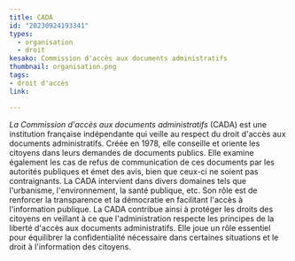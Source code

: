 ```yaml
---
title: CADA
id: "20230924193341"
types:
  - organisation
  - droit
kesako: Commission d'accès aux documents administratifs
thumbnail: organisation.png
tags:
- droit d'accès
link:

---
```


*La Commission d'accès aux documents administratifs* (CADA) est une institution française indépendante qui veille au respect du droit d'accès aux documents administratifs. Créée en 1978, elle conseille et oriente les citoyens dans leurs demandes de documents publics. Elle examine également les cas de refus de communication de ces documents par les autorités publiques et émet des avis, bien que ceux-ci ne soient pas contraignants. La CADA intervient dans divers domaines tels que l'urbanisme, l'environnement, la santé publique, etc. 
Son rôle est de renforcer la transparence et la démocratie en facilitant l'accès à l'information publique. La CADA contribue ainsi à protéger les droits des citoyens en veillant à ce que l'administration respecte les principes de la liberté d'accès aux documents administratifs. Elle joue un rôle essentiel pour équilibrer la confidentialité nécessaire dans certaines situations et le droit à l'information des citoyens.